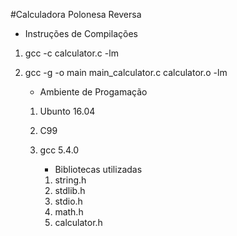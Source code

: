 #Calculadora Polonesa Reversa 


* Instruções de Compilações
1. gcc -c calculator.c -lm
2. gcc -g -o main main_calculator.c calculator.o -lm

	* Ambiente de Progamação
	1. Ubunto 16.04
	2. C99
	3. gcc 5.4.0

		* Bibliotecas utilizadas
		1. string.h
		2. stdlib.h
		3. stdio.h
		4. math.h
		5. calculator.h

